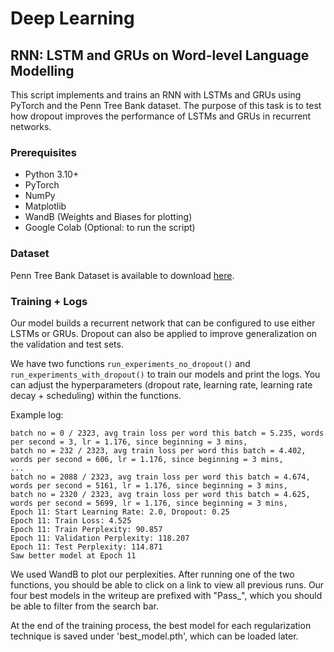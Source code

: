 # Deep Learning

## RNN: LSTM and GRUs on Word-level Language Modelling

This script implements and trains an RNN with LSTMs and GRUs using PyTorch and the Penn Tree Bank dataset. The purpose of this task is to test how dropout improves the performance of LSTMs and GRUs in recurrent networks.

### Prerequisites

- Python 3.10+
- PyTorch
- NumPy
- Matplotlib
- WandB (Weights and Biases for plotting)
- Google Colab (Optional: to run the script)

### Dataset

Penn Tree Bank Dataset is available to download [here](https://www.kaggle.com/datasets/aliakay8/penn-treebank-dataset).

### Training + Logs

Our model builds a recurrent network that can be configured to use either LSTMs or GRUs. Dropout can also be applied to improve generalization on the validation and test sets.

We have two functions `run_experiments_no_dropout()` and `run_experiments_with_dropout()` to train our models and print the logs. You can adjust the hyperparameters (dropout rate, learning rate, learning rate decay + scheduling) within the functions.

Example log:
```
batch no = 0 / 2323, avg train loss per word this batch = 5.235, words per second = 3, lr = 1.176, since beginning = 3 mins, 
batch no = 232 / 2323, avg train loss per word this batch = 4.402, words per second = 606, lr = 1.176, since beginning = 3 mins, 
...
batch no = 2088 / 2323, avg train loss per word this batch = 4.674, words per second = 5161, lr = 1.176, since beginning = 3 mins, 
batch no = 2320 / 2323, avg train loss per word this batch = 4.625, words per second = 5699, lr = 1.176, since beginning = 3 mins, 
Epoch 11: Start Learning Rate: 2.0, Dropout: 0.25
Epoch 11: Train Loss: 4.525
Epoch 11: Train Perplexity: 90.857
Epoch 11: Validation Perplexity: 118.207
Epoch 11: Test Perplexity: 114.871
Saw better model at Epoch 11
```

We used WandB to plot our perplexities. After running one of the two functions, you should be able to click on a link to view all previous runs. Our four best models in the writeup are prefixed with "Pass_", which you should be able to filter from the search bar.

At the end of the training process, the best model for each regularization technique is saved under 'best_model.pth', which can be loaded later.


